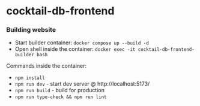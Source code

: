 # cocktail-db-frontend

### Building website

- Start builder container: `docker compose up --build -d`
- Open shell inside the container: `docker exec -it cocktail-db-frontend-builder bash`

Commands inside the container:
- `npm install`
- `npm run dev` - start dev server @  http://localhost:5173/
- `npm run build` - build for production
- `npm run type-check && npm run lint`
